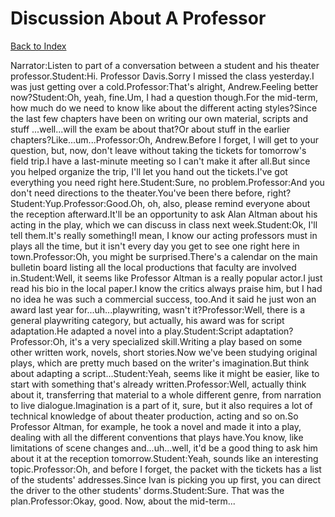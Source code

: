 # Discussion About A Professor
[Back to Index](https://github.com/windows10010/tpoExtractor/blob/master/README.md)

Narrator:Listen to part of a conversation between a student and his theater professor.Student:Hi. Professor Davis.Sorry I missed the class yesterday.I was just getting over a cold.Professor:That's alright, Andrew.Feeling better now?Student:Oh, yeah, fine.Um, I had a question though.For the mid-term, how much do we need to know like about the different acting styles?Since the last few chapters have been on writing our own material, scripts and stuff ...well...will the exam be about that?Or about stuff in the earlier chapters?Like...um...Professor:Oh, Andrew.Before I forget, I will get to your question, but, now, don't leave without taking the tickets for tomorrow's field trip.I have a last-minute meeting so I can't make it after all.But since you helped organize the trip, I'll let you hand out the tickets.I've got everything you need right here.Student:Sure, no problem.Professor:And you don't need directions to the theater.You've been there before, right?Student:Yup.Professor:Good.Oh, oh, also, please remind everyone about the reception afterward.It'll be an opportunity to ask Alan Altman about his acting in the play, which we can discuss in class next week.Student:Ok, I'll tell them.It's really something!I mean, I know our acting professors must in plays all the time, but it isn't every day you get to see one right here in town.Professor:Oh, you might be surprised.There's a calendar on the main bulletin board listing all the local productions that faculty are involved in.Student:Well, it seems like Professor Altman is a really popular actor.I just read his bio in the local paper.I know the critics always praise him, but I had no idea he was such a commercial success, too.And it said he just won an award last year for...uh...playwriting, wasn't it?Professor:Well, there is a general playwriting category, but actually, his award was for script adaptation.He adapted a novel into a play.Student:Script adaptation?Professor:Oh, it's a very specialized skill.Writing a play based on some other written work, novels, short stories.Now we've been studying original plays, which are pretty much based on the writer's imagination.But think about adapting a script...Student:Yeah, seems like it might be easier, like to start with something that's already written.Professor:Well, actually think about it, transferring that material to a whole different genre, from narration to live dialogue.Imagination is a part of it, sure, but it also requires a lot of technical knowledge of about theater production, acting and so on.So Professor Altman, for example, he took a novel and made it into a play, dealing with all the different conventions that plays have.You know, like limitations of scene changes and...uh...well, it'd be a good thing to ask him about it at the reception tomorrow.Student:Yeah, sounds like an interesting topic.Professor:Oh, and before I forget, the packet with the tickets has a list of the students' addresses.Since Ivan is picking you up first, you can direct the driver to the other students' dorms.Student:Sure. That was the plan.Professor:Okay, good. Now, about the mid-term...
 